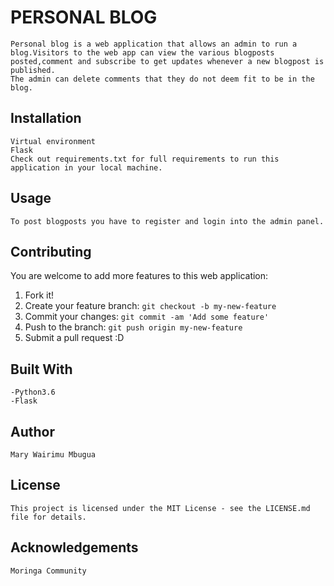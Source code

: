 # PERSONAL BLOG
    Personal blog is a web application that allows an admin to run a blog.Visitors to the web app can view the various blogposts posted,comment and subscribe to get updates whenever a new blogpost is published.
    The admin can delete comments that they do not deem fit to be in the blog.
## Installation
    Virtual environment
    Flask
    Check out requirements.txt for full requirements to run this application in your local machine.
## Usage
    To post blogposts you have to register and login into the admin panel.
## Contributing
You are welcome to add more features to this web application:

1. Fork it!
2. Create your feature branch: `git checkout -b my-new-feature`
3. Commit your changes: `git commit -am 'Add some feature'`
4. Push to the branch: `git push origin my-new-feature`
5. Submit a pull request :D
## Built With
    -Python3.6
    -Flask

## Author
    Mary Wairimu Mbugua
    
## License
    This project is licensed under the MIT License - see the LICENSE.md file for details.
## Acknowledgements
    Moringa Community

